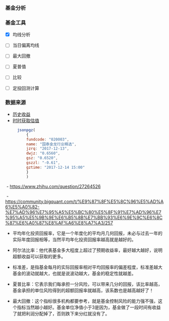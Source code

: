 ### 基金分析

### 基金工具
- [x] 均线分析
- [ ] 当日偏离均线
- [ ] 最大回撤
- [ ] 夏普值
- [ ] 比较
- [ ] 定投回测计算


### 数据来源

- [历史收益](http://fund.eastmoney.com/f10/F10DataApi.aspx?type=lsjz&code='+fundCode+'&page=1&per=10000&sdate='+_sdate+'&edate='+_edate+'&rt=0.01230440990261572')
- [时时获取估值](http://fundgz.1234567.com.cn/js/020003.js?rt=1513263470578)
  ```javascript
    jsonpgz(
        {
        fundcode: "020003",
        name: "国泰金龙行业精选",
        jzrq: "2017-12-13",
        dwjz: "0.6560",
        gsz: "0.6520",
        gszzl: "-0.61",
        gztime: "2017-12-14 15:00"
        }
        )
  ```
  
  
  - https://www.zhihu.com/question/27264526
  
  - https://community.bigquant.com/t/%E9%87%8F%E5%8C%96%E5%AD%A6%E5%A0%82-%E7%AD%96%E7%95%A5%E5%BC%80%E5%8F%91%E7%AD%96%E7%95%A5%E5%9B%9E%E6%B5%8B%E7%BB%93%E6%9E%9C%E6%8C%87%E6%A0%87%E8%AF%A6%E8%A7%A3/257
  
 - 平均年化投资回报率，它是一个年度化的平均月几何回报，未必与过去一年的实际年度回报相等，当然平均年化投资回报率越高就是越好的。
  
 - 阿尔法比率：他代表基金多大程度上超过了预期收益率，最好越大越好，说明超额收益可以获取的更多。
  
 - 标准差，是指基金每月的实际回报率相对平均回报率的偏差程度，标准差越大基金的波动就越大，也就是说波动越大，基金的稳定性就越差。
  
 - 夏普比率：它表示我们每承担一分风险，可以带来几分的回报，该比率越高，基金承担的单位风险得到的超额回报率就越高，该系数也是越高越好了！
  
 - 最大回撤：这个指标很多机构都要参考，就是基金控制风险的能力强不强，这个指标当然越小越好。基金单位净值小于3是因为，基金做了一段时间有收益了就把利润分配掉了，否则跌下来分红就没有了。
